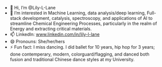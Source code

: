 - 👋 Hi, I’m @Lily-L-Lane
- 👀 I’m interested in Machine Learning, data analysis/deep learning, Full-stack development, catalysis, spectroscopy, and applications of AI to streamline Chemical Engineering Processes, particularly in the realm of Energy and extracting critical materials.
- 📫 LinkedIn: www.linkedin.com/in/lily-l-lane
- 😄 Pronouns: She/her/hers
- ⚡ Fun fact: I miss dancing. I did ballet for 10 years, hip hop for 3 years; done contemperary, modern, colorguard/flagging, and danced both fusion and traditional Chinese dance styles at my University.

<!---
Lily-L-Lane/Lily-L-Lane is a ✨ special ✨ repository because its `README.md` (this file) appears on your GitHub profile.
You can click the Preview link to take a look at your changes.
--->

